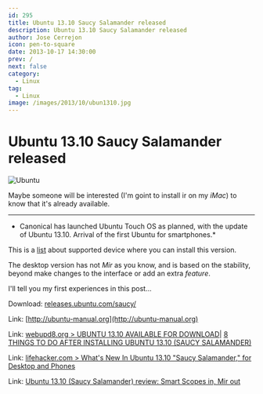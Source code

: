 ```yaml
---
id: 295
title: Ubuntu 13.10 Saucy Salamander released
description: Ubuntu 13.10 Saucy Salamander released
author: Jose Cerrejon
icon: pen-to-square
date: 2013-10-17 14:30:00
prev: /
next: false
category:
  - Linux
tag:
  - Linux
image: /images/2013/10/ubun1310.jpg
---
```


# Ubuntu 13.10 Saucy Salamander released

![Ubuntu](/images/2013/10/ubun1310.jpg)

Maybe someone will be interested (I'm goint to install ir on my *iMac*) to know that it's already available.

- - -
* Canonical has launched Ubuntu Touch OS as planned, with the update of Ubuntu 13.10. Arrival of the first Ubuntu for smartphones.*

This is a [list](http://blog.desdelinux.net/ubuntu-13-10-un-lanzamiento-diferente) about supported device where you can install this version.

The desktop version has not *Mir* as you know, and is based on the stability, beyond make ​​changes to the interface or add an extra *feature*.

I'll tell you my first experiences in this post...

Download: [releases.ubuntu.com/saucy/](http://releases.ubuntu.com/saucy/)

Link: [http://ubuntu-manual.org](http://ubuntu-manual.org)

Link: [webupd8.org > UBUNTU 13.10 AVAILABLE FOR DOWNLOAD](http://www.webupd8.org/2013/10/ubuntu-1310-available-for-download.html)| [8 THINGS TO DO AFTER INSTALLING UBUNTU 13.10 (SAUCY SALAMANDER)](http://www.webupd8.org/2013/10/8-things-to-do-after-installing-ubuntu.html)

Link: [lifehacker.com > What's New In Ubuntu 13.10 "Saucy Salamander," for Desktop and Phones](http://lifehacker.com/whats-new-in-ubuntu-13-10-saucy-salamander-for-desk-1446455217)

Link: [Ubuntu 13.10 (Saucy Salamander) review: Smart Scopes in, Mir out](http://www.zdnet.com/ubuntu-13-10-saucy-salamander-review-smart-scopes-in-mir-out-7000022022/)